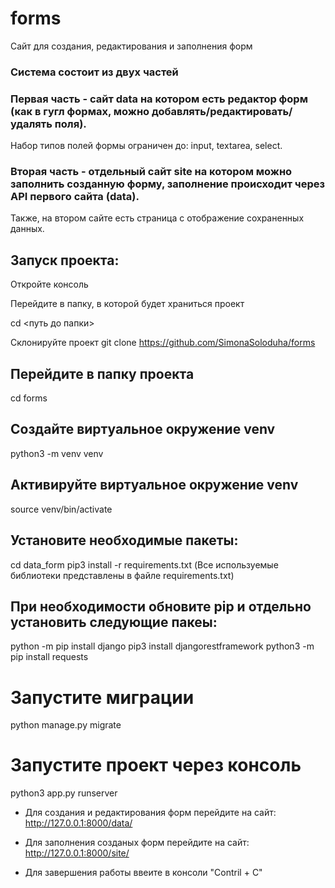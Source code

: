 # forms
Сайт для создания, редактирования и заполнения форм

### Система состоит из двух частей

### Первая часть - сайт data на котором есть редактор форм (как в гугл формах, можно добавлять/редактировать/удалять поля).
Набор типов полей формы ограничен до: input, textarea, select.

### Вторая часть - отдельный сайт site на котором можно заполнить созданную форму, заполнение происходит через API первого сайта (data).
Также, на втором сайте есть страница с отображение сохраненных данных.        


## Запуск проекта:

Откройте консоль

Перейдите в папку, в которой будет храниться проект

cd <путь до папки>

Склонируйте проект
git clone https://github.com/SimonaSoloduha/forms

## Перейдите в папку проекта
cd forms

## Создайте виртуальное окружение venv
python3 -m venv venv

## Активируйте виртуальное окружение venv
source venv/bin/activate

## Установите необходимые пакеты:

cd data_form
pip3 install -r requirements.txt
(Все используемые библиотеки представлены в файле requirements.txt)

## При необходимости обновите pip и отдельно установить следующие пакеы: 

python -m pip install django
pip3 install djangorestframework
python3 -m pip install requests 

# Запустите миграции 

python manage.py migrate  

# Запустите проект через консоль 

python3 app.py runserver 


* Для создания и редактирования форм перейдите на сайт: 
http://127.0.0.1:8000/data/

* Для заполнения созданых форм перейдите на сайт: 
http://127.0.0.1:8000/site/ 

* Для завершения работы ввеите в консоли "Contril + C"
